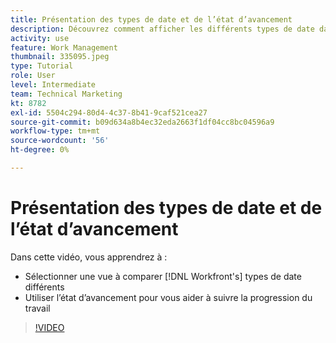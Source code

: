 ```yaml
---
title: Présentation des types de date et de l’état d’avancement
description: Découvrez comment afficher les différents types de date dans [!DNL  Workfront] et utilisez l’état d’avancement pour vous aider à suivre la progression du travail.
activity: use
feature: Work Management
thumbnail: 335095.jpeg
type: Tutorial
role: User
level: Intermediate
team: Technical Marketing
kt: 8782
exl-id: 5504c294-80d4-4c37-8b41-9caf521cea27
source-git-commit: b09d634a8b4ec32eda2663f1df04cc8bc04596a9
workflow-type: tm+mt
source-wordcount: '56'
ht-degree: 0%

---
```


# Présentation des types de date et de l’état d’avancement

Dans cette vidéo, vous apprendrez à :

* Sélectionner une vue à comparer [!DNL Workfront's] types de date différents
* Utiliser l’état d’avancement pour vous aider à suivre la progression du travail

>[!VIDEO](https://video.tv.adobe.com/v/335095/?quality=12)

<!---
Task progress status overview
Definitions for the project, task, and issue dates within Workfront
Project timelines
--->
